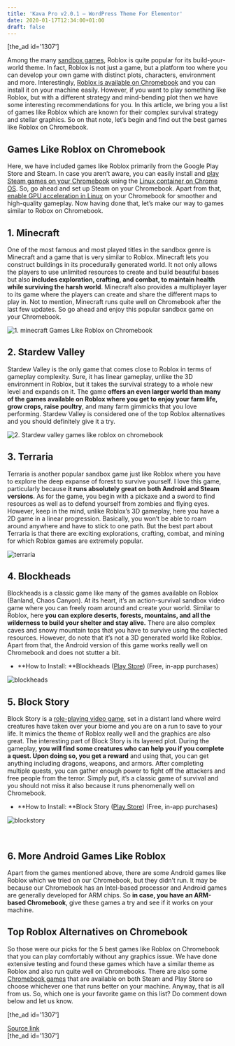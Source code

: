 ```yaml
---
title: 'Kava Pro v2.0.1 – WordPress Theme For Elementor'
date: 2020-01-17T12:34:00+01:00
draft: false
---
```


\[the\_ad id='1307'\]  
  

  

Among the many [sandbox games](https://beebom.com/sanbox-games-like-minecraft/), Roblox is quite popular for its build-your-world theme. In fact, Roblox is not just a game, but a platform too where you can develop your own game with distinct plots, characters, environment and more. Interestingly, [Roblox is available on Chromebook](https://beebom.com/how-play-roblox-chromebook/) and you can install it on your machine easily. However, if you want to play something like Roblox, but with a different strategy and mind-bending plot then we have some interesting recommendations for you. In this article, we bring you a list of games like Roblox which are known for their complex survival strategy and stellar graphics. So on that note, let’s begin and find out the best games like Roblox on Chromebook.  

Games Like Roblox on Chromebook
-------------------------------

  

Here, we have included games like Roblox primarily from the Google Play Store and Steam. In case you aren’t aware, you can easily install and [play Steam games on your Chromebook](https://beebom.com/how-install-play-steam-games-chromebook/) using the [Linux container on Chrome OS](https://beebom.com/how-use-linux-chromebook/). So, go ahead and set up Steam on your Chromebook. Apart from that, [enable GPU acceleration in Linux](https://beebom.com/enable-microphone-gpu-acceleration-linux-chromebook/) on your Chromebook for smoother and high-quality gameplay. Now having done that, let’s make our way to games similar to Robox on Chromebook.  

1\. Minecraft
-------------

  

One of the most famous and most played titles in the sandbox genre is Minecraft and a game that is very similar to Roblox. Minecraft lets you construct buildings in its procedurally generated world. It not only allows the players to use unlimited resources to create and build beautiful bases but also **includes exploration, crafting, and combat, to maintain health while surviving the harsh world**. Minecraft also provides a multiplayer layer to its game where the players can create and share the different maps to play in. Not to mention, Minecraft runs quite well on Chromebook after the last few updates. So go ahead and enjoy this popular sandbox game on your Chromebook.  

![1. minecraft Games Like Roblox on Chromebook](https://beebom.com/wp-content/uploads/2020/01/Games-Like-Roblox-on-Chromebook-You-Can-Play-4.jpg)

2\. Stardew Valley
------------------

  

Stardew Valley is the only game that comes close to Roblox in terms of gameplay complexity. Sure, it has linear gameplay, unlike the 3D environment in Roblox, but it takes the survival strategy to a whole new level and expands on it. The game **offers an even larger world than many of the games available on Roblox where you get to enjoy your farm life, grow crops, raise poultry**, and many farm gimmicks that you love performing. Stardew Valley is considered one of the top Roblox alternatives and you should definitely give it a try.  

![2. Stardew valley games like roblox on chromebook](https://beebom.com/wp-content/uploads/2020/01/Games-Like-Roblox-on-Chromebook-You-Can-Play-1.jpg)

3\. Terraria
------------

  

Terraria is another popular sandbox game just like Roblox where you have to explore the deep expanse of forest to survive yourself. I love this game, particularly because **it runs absolutely great on both Android and Steam versions**. As for the game, you begin with a pickaxe and a sword to find resources as well as to defend yourself from zombies and flying eyes. However, keep in the mind, unlike Roblox’s 3D gameplay, here you have a 2D game in a linear progression. Basically, you won’t be able to roam around anywhere and have to stick to one path. But the best part about Terraria is that there are exciting explorations, crafting, combat, and mining for which Roblox games are extremely popular.  

![terraria](https://beebom.com/wp-content/uploads/2020/01/Games-Like-Roblox-on-Chromebook-You-Can-Play-2.jpg)

4\. Blockheads
--------------

  

Blockheads is a classic game like many of the games available on Roblox (Banland, Chaos Canyon). At its heart, it’s an action-survival sandbox video game where you can freely roam around and create your world. Similar to Roblox, here **you can explore deserts, forests, mountains, and all the wilderness to build your shelter and stay alive.** There are also complex caves and snowy mountain tops that you have to survive using the collected resources. However, do note that it’s not a 3D generated world like Roblox. Apart from that, the Android version of this game works really well on Chromebook and does not stutter a bit.

  
  

  

*   **How to Install: **Blockheads ([Play Store](https://play.google.com/store/apps/details?id=com.noodlecake.blockheads&hl=en)) (Free, in-app purchases)
  

![blockheads](https://beebom.com/wp-content/uploads/2020/01/Games-Like-Roblox-on-Chromebook-You-Can-Play-5.jpg)

5\. Block Story
---------------

  

Block Story is a [role-playing video game](https://beebom.com/best-rpgs-android/), set in a distant land where weird creatures have taken over your biome and you are on a run to save to your life. It mimics the theme of Roblox really well and the graphics are also great. The interesting part of Block Story is its layered plot. During the gameplay, **you will find some creatures who can help you if you complete a quest. Upon doing so, you get a reward** and using that, you can get anything including dragons, weapons, and armors. After completing multiple quests, you can gather enough power to fight off the attackers and free people from the terror. Simply put, it’s a classic game of survival and you should not miss it also because it runs phenomenally well on Chromebook.  

*   **How to Install: **Block Story ([Play Store](https://play.google.com/store/apps/details?id=com.mindblocks.blocks_light&hl=en_IN)) (Free, in-app purchases)
  

![blockstory](https://beebom.com/wp-content/uploads/2020/01/Games-Like-Roblox-on-Chromebook-You-Can-Play-3.jpg)

   

6\. More Android Games Like Roblox
----------------------------------

  

Apart from the games mentioned above, there are some Android games like Roblox which we tried on our Chromebook, but they didn’t run. It may be because our Chromebook has an Intel-based processor and Android games are generally developed for ARM chips. So **in case, you have an ARM-based Chromebook**, give these games a try and see if it works on your machine.  

Top Roblox Alternatives on Chromebook
-------------------------------------

  

So those were our picks for the 5 best games like Roblox on Chromebook that you can play comfortably without any graphics issue. We have done extensive testing and found these games which have a similar theme as Roblox and also run quite well on Chromebooks. There are also some [Chromebook games](https://beebom.com/best-chromebook-games/) that are available on both Steam and Play Store so choose whichever one that runs better on your machine. Anyway, that is all from us. So, which one is your favorite game on this list? Do comment down below and let us know.  

  
  
\[the\_ad id='1307'\]  
  
[Source link](https://beebom.com/games-like-roblox-on-chromebook/)  
\[the\_ad id='1307'\]